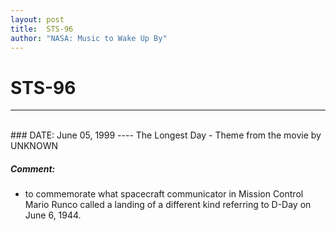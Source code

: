 ```yaml
---
layout: post
title:  STS-96
author: "NASA: Music to Wake Up By"
---
```


# STS-96
----
<br/>
### DATE: June 05, 1999
----
The Longest Day - Theme from the movie by UNKNOWN

##### Comment:
* to commemorate what spacecraft communicator in Mission  Control Mario Runco called a landing of a different kind referring to D-Day on June 6, 1944.
